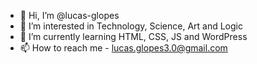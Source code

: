 - 👋 Hi, I’m @lucas-glopes
- 👀 I’m interested in Technology, Science, Art and Logic
- 🌱 I’m currently learning HTML, CSS, JS and WordPress
- 📫 How to reach me - lucas.glopes3.0@gmail.com

<!---
lucas-glopes/lucas-glopes is a ✨ special ✨ repository because its `README.md` (this file) appears on your GitHub profile.
You can click the Preview link to take a look at your changes.
--->

